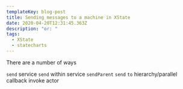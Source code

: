 ```yaml
---
templateKey: blog-post
title: Sending messages to a machine in XState
date: 2020-04-20T12:31:45.363Z
description: "or: "
tags:
  - XState
  - statecharts
---
```

There are a number of ways

`send` service
`send` within service
`sendParent`
`send` `to`
hierarchy/parallel
callback
invoke
actor